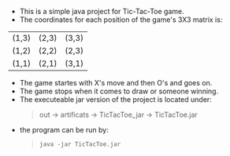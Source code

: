 * This is a simple java project for Tic-Tac-Toe game.
* The coordinates for each position of the game's 3X3 matrix is:  

|       |       |       |  
|:---:|:---:|:---:|  
| (1,3) | (2,3) | (3,3) |  
| (1,2) | (2,2) | (2,3) |  
| (1,1) | (2,1) | (3,1) |

* The game startes with X's move and then O's and goes on.
* The game stops when it comes to draw or someone winning.
* The executeable jar version of the project is located under:  
    > out -> artificats -> TicTacToe_jar -> TicTacToe.jar
* the program can be run by:  
    > `java -jar TicTacToe.jar`
